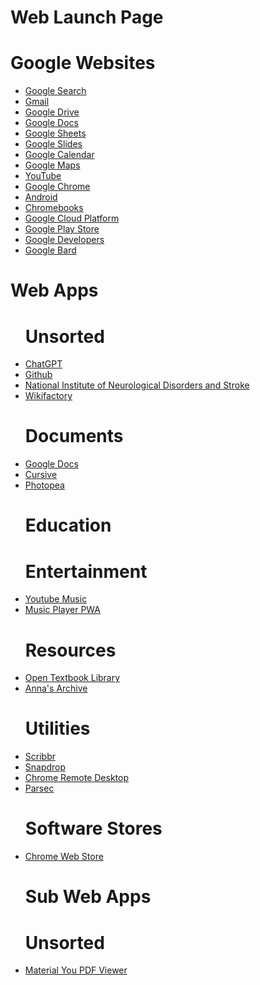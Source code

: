 <!DOCTYPE html>
<html lang="en">
<head>
  <meta charset="UTF-8">
  <meta name="viewport" content="width=device-width, initial-scale=1.0">
  <title>Web Launch Page</title>
</head>
<body>
  <h1>Web Launch Page</h1>
  <h1>Google Websites</h1>
  <ul>
    <li><a href="https://www.google.com/">Google Search</a></li>
    <li><a href="https://mail.google.com/">Gmail</a></li>
    <li><a href="https://drive.google.com/">Google Drive</a></li>
    <li><a href="https://docs.google.com/">Google Docs</a></li>
    <li><a href="https://sheets.google.com/">Google Sheets</a></li>
    <li><a href="https://slides.google.com/">Google Slides</a></li>
    <li><a href="https://calendar.google.com/">Google Calendar</a></li>
    <li><a href="https://maps.google.com/">Google Maps</a></li>
    <li><a href="https://youtube.com/">YouTube</a></li>
    <li><a href="https://chrome.google.com/">Google Chrome</a></li>
    <li><a href="https://android.com/">Android</a></li>
    <li><a href="https://chromebooks.google.com/">Chromebooks</a></li>
    <li><a href="https://cloud.google.com/">Google Cloud Platform</a></li>
    <li><a href="https://play.google.com/">Google Play Store</a></li>
    <li><a href="https://developers.google.com/">Google Developers</a></li>
    <li><a href="https://bard.google.com/">Google Bard</a></li>
  </ul>
</body>
</html>

<!DOCTYPE html>
<html lang="en">
<head>
  <meta charset="UTF-8">
  <meta name="viewport" content="width=device-width, initial-scale=1.0">
  <title>Web Apps</title>
</head>
<body>
  <h1>Web Apps</h1>
  <ul>
    <h1>Unsorted</h1> 
   <u1>
  <li><a href="https://chat.openai.com/">ChatGPT</a></li>
  <li><a href="https://github.com/">Github</a></li>
  <li><a href="https://www.ninds.nih.gov/">National Institute of Neurological Disorders and Stroke</a></li>
  <li><a href="https://wikifactory.com/">Wikifactory</a></li>

 <u1>
    <h1>Documents</h1>
  <u1>
  <li><a href="https://docs.google.com/document/u/0/">Google Docs</a></li>
  <li><a href="https://cursive.apps.chrome/">Cursive</a></li>
  <li><a href="https://www.photopea.com/">Photopea</a></li>
     
  <u1>
    <h1>Education</h1>
  <u1>

 <u1>
    <h1>Entertainment</h1>
  <u1>
  <li><a href="https://music.youtube.com/">Youtube Music</a></li>
  <li><a href="https://akaspanion.github.io/music-app/">Music Player PWA</a></li>
  <u1>

  <u1>
      <h1>Resources</h1>
    <u1>
    <li><a href="https://open.umn.edu/opentextbooks/?source=pwa">Open Textbook Library</a></li>  
    <li><a href="https://annas-archive.org/">Anna's Archive</a></li>

 
  
 
    
 <u1>
    <h1>Utilities</h1>
  <u1>
  <li><a href="https://www.scribbr.com/plagiarism-checker/">Scribbr</a></li>
  <li><a href="https://snapdrop.net/">Snapdrop</a></li>
  <li><a href="https://remotedesktop.google.com/access">Chrome Remote Desktop</a></li>
  <li><a href="https://web.parsec.app/">Parsec</a></li>
 
    
  </u1>
  <u1>
    <h1>Software Stores</h1>
  <u1>  
  <li><a href="https://chrome.google.com/webstore/category/extensions">Chrome Web Store</a></li>
 

  <!DOCTYPE html>
  <html lang="en">
  <head>
    <meta charset="UTF-8">
    <meta name="viewport" content="width=device-width, initial-scale=1.0">
    <title>Sub Web Apps</title>  
  </head>
  <body>
    <h1>Sub Web Apps</h1>
    <u1>
      <h1>Unsorted</h1>
    <u1>
    <li><a href="unknownazzwipe1.github.io">Material You PDF Viewer</a>
    
